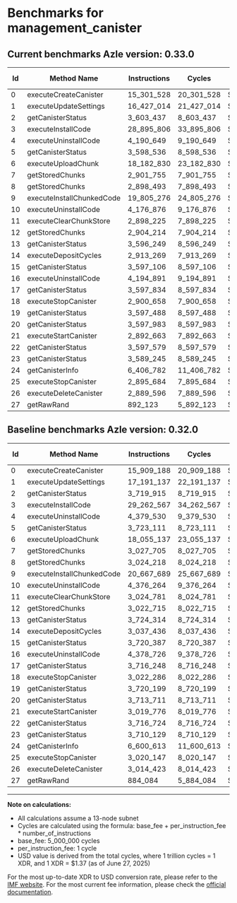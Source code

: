 # Benchmarks for management_canister

## Current benchmarks Azle version: 0.33.0
| Id | Method Name | Instructions | Cycles | USD | USD/Million Calls | Change |
|-----------|-------------|------------|--------|-----|--------------|-------|
| 0 | executeCreateCanister | 15_301_528 | 20_301_528 | $0.0000278131 | $27.81 | <font color="green">-607_660</font> |
| 1 | executeUpdateSettings | 16_427_014 | 21_427_014 | $0.0000293550 | $29.35 | <font color="green">-764_123</font> |
| 2 | getCanisterStatus | 3_603_437 | 8_603_437 | $0.0000117867 | $11.78 | <font color="green">-116_478</font> |
| 3 | executeInstallCode | 28_895_806 | 33_895_806 | $0.0000464373 | $46.43 | <font color="green">-366_761</font> |
| 4 | executeUninstallCode | 4_190_649 | 9_190_649 | $0.0000125912 | $12.59 | <font color="green">-188_881</font> |
| 5 | getCanisterStatus | 3_598_536 | 8_598_536 | $0.0000117800 | $11.77 | <font color="green">-124_575</font> |
| 6 | executeUploadChunk | 18_182_830 | 23_182_830 | $0.0000317605 | $31.76 | <font color="red">+127_693</font> |
| 7 | getStoredChunks | 2_901_755 | 7_901_755 | $0.0000108254 | $10.82 | <font color="green">-125_950</font> |
| 8 | getStoredChunks | 2_898_493 | 7_898_493 | $0.0000108209 | $10.82 | <font color="green">-125_725</font> |
| 9 | executeInstallChunkedCode | 19_805_276 | 24_805_276 | $0.0000339832 | $33.98 | <font color="green">-862_413</font> |
| 10 | executeUninstallCode | 4_176_876 | 9_176_876 | $0.0000125723 | $12.57 | <font color="green">-199_388</font> |
| 11 | executeClearChunkStore | 2_898_225 | 7_898_225 | $0.0000108206 | $10.82 | <font color="green">-126_556</font> |
| 12 | getStoredChunks | 2_904_214 | 7_904_214 | $0.0000108288 | $10.82 | <font color="green">-118_501</font> |
| 13 | getCanisterStatus | 3_596_249 | 8_596_249 | $0.0000117769 | $11.77 | <font color="green">-128_065</font> |
| 14 | executeDepositCycles | 2_913_269 | 7_913_269 | $0.0000108412 | $10.84 | <font color="green">-124_167</font> |
| 15 | getCanisterStatus | 3_597_106 | 8_597_106 | $0.0000117780 | $11.77 | <font color="green">-123_281</font> |
| 16 | executeUninstallCode | 4_194_891 | 9_194_891 | $0.0000125970 | $12.59 | <font color="green">-183_835</font> |
| 17 | getCanisterStatus | 3_597_834 | 8_597_834 | $0.0000117790 | $11.77 | <font color="green">-118_414</font> |
| 18 | executeStopCanister | 2_900_658 | 7_900_658 | $0.0000108239 | $10.82 | <font color="green">-121_628</font> |
| 19 | getCanisterStatus | 3_597_488 | 8_597_488 | $0.0000117786 | $11.77 | <font color="green">-122_711</font> |
| 20 | getCanisterStatus | 3_597_983 | 8_597_983 | $0.0000117792 | $11.77 | <font color="green">-115_728</font> |
| 21 | executeStartCanister | 2_892_663 | 7_892_663 | $0.0000108129 | $10.81 | <font color="green">-127_113</font> |
| 22 | getCanisterStatus | 3_597_579 | 8_597_579 | $0.0000117787 | $11.77 | <font color="green">-119_145</font> |
| 23 | getCanisterStatus | 3_589_245 | 8_589_245 | $0.0000117673 | $11.76 | <font color="green">-120_884</font> |
| 24 | getCanisterInfo | 6_406_782 | 11_406_782 | $0.0000156273 | $15.62 | <font color="green">-193_831</font> |
| 25 | executeStopCanister | 2_895_684 | 7_895_684 | $0.0000108171 | $10.81 | <font color="green">-124_463</font> |
| 26 | executeDeleteCanister | 2_889_596 | 7_889_596 | $0.0000108087 | $10.80 | <font color="green">-124_827</font> |
| 27 | getRawRand | 892_123 | 5_892_123 | $0.0000080722 | $8.07 | <font color="red">+8_039</font> |

## Baseline benchmarks Azle version: 0.32.0
| Id | Method Name | Instructions | Cycles | USD | USD/Million Calls |
|-----------|-------------|------------|--------|-----|--------------|
| 0 | executeCreateCanister | 15_909_188 | 20_909_188 | $0.0000286456 | $28.64 |
| 1 | executeUpdateSettings | 17_191_137 | 22_191_137 | $0.0000304019 | $30.40 |
| 2 | getCanisterStatus | 3_719_915 | 8_719_915 | $0.0000119463 | $11.94 |
| 3 | executeInstallCode | 29_262_567 | 34_262_567 | $0.0000469397 | $46.93 |
| 4 | executeUninstallCode | 4_379_530 | 9_379_530 | $0.0000128500 | $12.84 |
| 5 | getCanisterStatus | 3_723_111 | 8_723_111 | $0.0000119507 | $11.95 |
| 6 | executeUploadChunk | 18_055_137 | 23_055_137 | $0.0000315855 | $31.58 |
| 7 | getStoredChunks | 3_027_705 | 8_027_705 | $0.0000109980 | $10.99 |
| 8 | getStoredChunks | 3_024_218 | 8_024_218 | $0.0000109932 | $10.99 |
| 9 | executeInstallChunkedCode | 20_667_689 | 25_667_689 | $0.0000351647 | $35.16 |
| 10 | executeUninstallCode | 4_376_264 | 9_376_264 | $0.0000128455 | $12.84 |
| 11 | executeClearChunkStore | 3_024_781 | 8_024_781 | $0.0000109939 | $10.99 |
| 12 | getStoredChunks | 3_022_715 | 8_022_715 | $0.0000109911 | $10.99 |
| 13 | getCanisterStatus | 3_724_314 | 8_724_314 | $0.0000119523 | $11.95 |
| 14 | executeDepositCycles | 3_037_436 | 8_037_436 | $0.0000110113 | $11.01 |
| 15 | getCanisterStatus | 3_720_387 | 8_720_387 | $0.0000119469 | $11.94 |
| 16 | executeUninstallCode | 4_378_726 | 9_378_726 | $0.0000128489 | $12.84 |
| 17 | getCanisterStatus | 3_716_248 | 8_716_248 | $0.0000119413 | $11.94 |
| 18 | executeStopCanister | 3_022_286 | 8_022_286 | $0.0000109905 | $10.99 |
| 19 | getCanisterStatus | 3_720_199 | 8_720_199 | $0.0000119467 | $11.94 |
| 20 | getCanisterStatus | 3_713_711 | 8_713_711 | $0.0000119378 | $11.93 |
| 21 | executeStartCanister | 3_019_776 | 8_019_776 | $0.0000109871 | $10.98 |
| 22 | getCanisterStatus | 3_716_724 | 8_716_724 | $0.0000119419 | $11.94 |
| 23 | getCanisterStatus | 3_710_129 | 8_710_129 | $0.0000119329 | $11.93 |
| 24 | getCanisterInfo | 6_600_613 | 11_600_613 | $0.0000158928 | $15.89 |
| 25 | executeStopCanister | 3_020_147 | 8_020_147 | $0.0000109876 | $10.98 |
| 26 | executeDeleteCanister | 3_014_423 | 8_014_423 | $0.0000109798 | $10.97 |
| 27 | getRawRand | 884_084 | 5_884_084 | $0.0000080612 | $8.06 |



---

**Note on calculations:**
- All calculations assume a 13-node subnet
- Cycles are calculated using the formula: base_fee + per_instruction_fee \* number_of_instructions
- base_fee: 5_000_000 cycles
- per_instruction_fee: 1 cycle
- USD value is derived from the total cycles, where 1 trillion cycles = 1 XDR, and 1 XDR = $1.37 (as of June 27, 2025)

For the most up-to-date XDR to USD conversion rate, please refer to the [IMF website](https://www.imf.org/external/np/fin/data/rms_sdrv.aspx).
For the most current fee information, please check the [official documentation](https://internetcomputer.org/docs/references/cycles-cost-formulas).